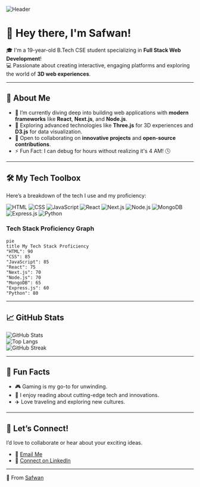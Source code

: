![Header](https://drive.google.com/u/0/drive-viewer/AKGpihbRdHMvAwwSogLXbwiMa-kArAM0Qpuw8qre90lmbpSS29M_SuLCNFJEgREgFAf0pl-DioXpUHVd0Z98hw7euMJJTpb49_8XNQ=s1600-rw-v1)

# 👋 Hey there, I'm **Safwan**!  

🎓 I'm a 19-year-old B.Tech CSE student specializing in **Full Stack Web Development**!  
💻 Passionate about creating interactive, engaging platforms and exploring the world of **3D web experiences**.  

---

## 🌟 About Me  
- 🔹 I’m currently diving deep into building web applications with **modern frameworks** like **React**, **Next.js**, and **Node.js**.  
- 🔹 Exploring advanced technologies like **Three.js** for 3D experiences and **D3.js** for data visualization.  
- 🔹 Open to collaborating on **innovative projects** and **open-source contributions**.  
- ⚡ Fun Fact: I can debug for hours without realizing it's 4 AM! 🕓  

---

## 🛠️ My Tech Toolbox  
Here’s a breakdown of the tech I use and my proficiency:  

![HTML](https://img.shields.io/badge/-HTML5-E34F26?logo=html5&logoColor=white&style=flat)
![CSS](https://img.shields.io/badge/-CSS3-1572B6?logo=css3&logoColor=white&style=flat)
![JavaScript](https://img.shields.io/badge/-JavaScript-F7DF1E?logo=javascript&logoColor=black&style=flat)
![React](https://img.shields.io/badge/-React-61DAFB?logo=react&logoColor=black&style=flat)
![Next.js](https://img.shields.io/badge/-Next.js-000000?logo=next.js&logoColor=white&style=flat)
![Node.js](https://img.shields.io/badge/-Node.js-339933?logo=node.js&logoColor=white&style=flat)
![MongoDB](https://img.shields.io/badge/-MongoDB-47A248?logo=mongodb&logoColor=white&style=flat)
![Express.js](https://img.shields.io/badge/-Express.js-000000?logo=express&logoColor=white&style=flat)
![Python](https://img.shields.io/badge/-Python-3776AB?logo=python&logoColor=white&style=flat)

### Tech Stack Proficiency Graph  
```mermaid
pie
title My Tech Stack Proficiency
"HTML": 90
"CSS": 85
"JavaScript": 85
"React": 75
"Next.js": 70
"Node.js": 70
"MongoDB": 65
"Express.js": 60
"Python": 80
```

---

## 📈 GitHub Stats  
![GitHub Stats](https://github-readme-stats.vercel.app/api?username=safwan125&show_icons=true&theme=radical)  
![Top Langs](https://github-readme-stats.vercel.app/api/top-langs/?username=safwan125&layout=compact&theme=radical)  
![GitHub Streak](https://streak-stats.demolab.com?user=safwan125&theme=radical)  

---

## 🌈 Fun Facts  
- 🎮 Gaming is my go-to for unwinding.  
- 📖 I enjoy reading about cutting-edge tech and innovations.  
- ✈️ Love traveling and exploring new cultures.  

---

## 🤝 Let’s Connect!  
I’d love to collaborate or hear about your exciting ideas.  
- 📩 [Email Me](mailto:safwan.sm125@gmail.com)  
- 💼 [Connect on LinkedIn](https://linkedin.com/in/safwan125)  

---

🌟 From [Safwan](https://github.com/safwan125)
